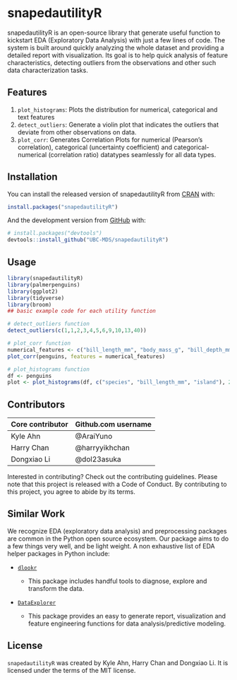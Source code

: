 
<!-- README.md is generated from README.Rmd. Please edit that file -->

# snapedautilityR

<!-- badges: start -->
<!-- badges: end -->

snapedautilityR is an open-source library that generate useful function
to kickstart EDA (Exploratory Data Analysis) with just a few lines of
code. The system is built around quickly analyzing the whole dataset and
providing a detailed report with visualization. Its goal is to help
quick analysis of feature characteristics, detecting outliers from the
observations and other such data characterization tasks.

## Features

1.  `plot_histograms`: Plots the distribution for numerical, categorical
    and text features
2.  `detect_outliers`: Generate a violin plot that indicates the
    outliers that deviate from other observations on data.
3.  `plot_corr`: Generates Correlation Plots for numerical (Pearson’s
    correlation), categorical (uncertainty coefficient) and
    categorical-numerical (correlation ratio) datatypes seamlessly for
    all data types.

## Installation

You can install the released version of snapedautilityR from
[CRAN](https://CRAN.R-project.org) with:

``` r
install.packages("snapedautilityR")
```

And the development version from [GitHub](https://github.com/) with:

``` r
# install.packages("devtools")
devtools::install_github("UBC-MDS/snapedautilityR")
```

## Usage

``` r
library(snapedautilityR)
library(palmerpenguins)
library(ggplot2)
library(tidyverse)
library(broom)
## basic example code for each utility function

# detect_outliers function
detect_outliers(c(1,1,2,3,4,5,6,9,10,13,40))

# plot_corr function
numerical_features <- c("bill_length_mm", "body_mass_g", "bill_depth_mm")
plot_corr(penguins, features = numerical_features)

# plot_histograms function
df <- penguins
plot <- plot_histograms(df, c("species", "bill_length_mm", "island"), 2, 100, 100)
```

## Contributors

| Core contributor | Github.com username |
|------------------|---------------------|
| Kyle Ahn         | @AraiYuno           |
| Harry Chan       | @harryyikhchan      |
| Dongxiao Li      | @dol23asuka         |

Interested in contributing? Check out the contributing guidelines.
Please note that this project is released with a Code of Conduct. By
contributing to this project, you agree to abide by its terms.

## Similar Work

We recognize EDA (exploratory data analysis) and preprocessing packages
are common in the Python open source ecosystem. Our package aims to do a
few things very well, and be light weight. A non exhaustive list of EDA
helper packages in Python include:

-   [`dlookr`](https://cran.r-project.org/web/packages/dlookr/index.html)

    -   This package includes handful tools to diagnose, explore and
        transform the data.

-   [`DataExplorer`](https://rdocumentation.org/packages/DataExplorer/versions/0.8.2)

    -   This package provides an easy to generate report, visualization
        and feature engineering functions for data analysis/predictive
        modeling.

## License

`snapedautilityR` was created by Kyle Ahn, Harry Chan and Dongxiao Li.
It is licensed under the terms of the MIT license.
